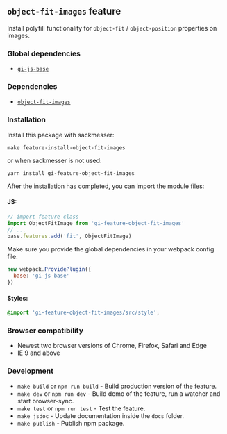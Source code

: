 ## `object-fit-images` feature

Install polyfill functionality for `object-fit` / `object-position` properties on images.

### Global dependencies

* [`gi-js-base`](https://github.com/Goldinteractive/js-base)

### Dependencies

* [`object-fit-images`](https://github.com/bfred-it/object-fit-images)

### Installation

Install this package with sackmesser:

    make feature-install-object-fit-images

or when sackmesser is not used:

    yarn install gi-feature-object-fit-images

After the installation has completed, you can import the module files:

#### JS:

```javascript
// import feature class
import ObjectFitImage from 'gi-feature-object-fit-images'
// ...
base.features.add('fit', ObjectFitImage)
```

Make sure you provide the global dependencies in your webpack config file:

```javascript
new webpack.ProvidePlugin({
  base: 'gi-js-base'
})
```

#### Styles:

```sass
@import 'gi-feature-object-fit-images/src/style';
```

### Browser compatibility

* Newest two browser versions of Chrome, Firefox, Safari and Edge
* IE 9 and above

### Development

* `make build` or `npm run build` - Build production version of the feature.
* `make dev` or `npm run dev` - Build demo of the feature, run a watcher and start browser-sync.
* `make test` or `npm run test` - Test the feature.
* `make jsdoc` - Update documentation inside the `docs` folder.
* `make publish` - Publish npm package.
